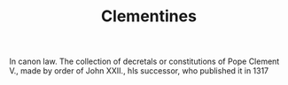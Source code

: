 ---
title: Clementines
letter: C
permalink: "/definitions/bld-clementines.html"
body: In canon law. The collection of decretals or constitutions of Pope Clement V.,
  made by order of John XXII., hls successor, who published it in 1317
published_at: '2018-07-07'
source: Black's Law Dictionary 2nd Ed (1910)
layout: post
---